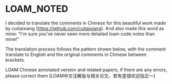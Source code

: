 # LOAM_NOTED
I decided to translate the comments in Chinese for this beautiful work made by cuitaixiang (https://github.com/cuitaixiang).
And also made this word as mine: "I'm sure you've never seen more detailed loam code notes than mine!"

The translation process follows the pattern shown below, with the comment translate to English and the original comments in Chinese between brackets.

LOAM Chinese annotated version and related papers, if there are any errors, please correct them
[LOAM中文注解版与相关论文，若有差错欢迎指正～]
